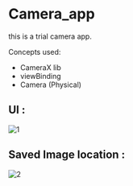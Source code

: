 # Camera_app
this is a trial camera app.

Concepts used: 
 - CameraX lib
 - viewBinding
 - Camera (Physical)

## UI :

![1](https://user-images.githubusercontent.com/58788722/131974679-4eff5fea-5ad4-4296-90ec-315fc38c974a.jpg)

## Saved Image location :
![2](https://user-images.githubusercontent.com/58788722/131974650-4f7035a7-1017-4725-82a9-b35282983f38.jpg)
